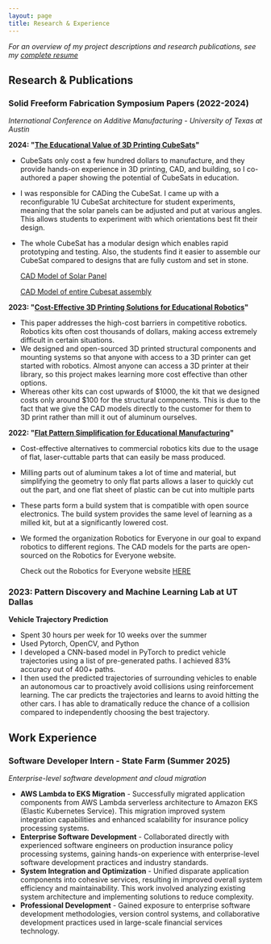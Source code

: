 ```yaml
---
layout: page
title: Research & Experience
---
```


*For an overview of my project descriptions and research publications, see my [complete resume](resume.md)*

## **Research & Publications**

### **Solid Freeform Fabrication Symposium Papers** (2022-2024)
*International Conference on Additive Manufacturing - University of Texas at Austin*

**2024: "[The Educational Value of 3D Printing CubeSats](https://repositories.lib.utexas.edu/server/api/core/bitstreams/36639237-135a-4ed4-b87b-8fcb222080a5/content)"**
- CubeSats only cost a few hundred dollars to manufacture, and they provide hands-on experience in 3D printing, CAD, and building, so I co-authored a paper showing the potential of CubeSats in education. 
- I was responsible for CADing the CubeSat. I came up with a reconfigurable 1U CubeSat architecture for student experiments, meaning that the solar panels can be adjusted and put at various angles. This allows students to experiment with which orientations best fit their design. 
- The whole CubeSat has a modular design which enables rapid prototyping and testing. Also, the students find it easier to assemble our CubeSat compared to designs that are fully custom and set in stone. 
  
  [CAD Model of Solar Panel](https://cad.onshape.com/documents/6fd7bc75d87ea28cbef9f4df/w/37142c372ff06d120f217612/e/2438464d299f69ab05864022?renderMode=0&uiState=68657c0ef832992ba60c7195)

  [CAD Model of entire Cubesat assembly](https://cad.onshape.com/documents/659f951b2f3d6802c7789cdf/w/b8b9c379a43547fd131a2233/e/30e1710706289f5d181ec25f)

**2023: "[Cost-Effective 3D Printing Solutions for Educational Robotics](https://utw10945.utweb.utexas.edu/sites/default/files/2023/169%20Developmentof3DPrintablePartLibraryforEasytoManufactureComponentsforEducationalandComp1.pdf)"**
- This paper addresses the high-cost barriers in competitive robotics. Robotics kits often cost thousands of dollars, making access extremely difficult in certain situations. 
- We designed and open-sourced 3D printed structural components and mounting systems so that anyone with access to a 3D printer can get started with robotics. Almost anyone can access a 3D printer at their library, so this project makes learning more cost effective than other options. 
- Whereas other kits can cost upwards of \$1000, the kit that we designed costs only around \$100 for the structural components. This is due to the fact that we give the CAD models directly to the customer for them to 3D print rather than mill it out of aluminum ourselves. 

**2022: "[Flat Pattern Simplification for Educational Manufacturing](https://repositories.lib.utexas.edu/items/7bde374f-eb36-4a5a-9c22-4140e7618f20)"**
- Cost-effective alternatives to commercial robotics kits due to the usage of flat, laser-cuttable parts that can easily be mass produced. 
- Milling parts out of aluminum takes a lot of time and material, but simplifying the geometry to only flat parts allows a laser to quickly cut out the part, and one flat sheet of plastic can be cut into multiple parts
- These parts form a build system that is compatible with open source electronics. The build system provides the same level of learning as a milled kit, but at a significantly lowered cost. 
- We formed the organization Robotics for Everyone in our goal to expand robotics to different regions. The CAD models for the parts are open-sourced on the Robotics for Everyone website. 

    Check out the Robotics for Everyone website [HERE](https://www.roboticsforeveryone.org/models)


### **2023: Pattern Discovery and Machine Learning Lab at UT Dallas**

**Vehicle Trajectory Prediction**
- Spent 30 hours per week for 10 weeks over the summer
- Used Pytorch, OpenCV, and Python
- I developed a CNN-based model in PyTorch to predict vehicle trajectories using a list of pre-generated paths. I achieved 83% accuracy out of 400+ paths.
- I then used the predicted trajectories of surrounding vehicles to enable an autonomous car to proactively avoid collisions using reinforcement learning. The car predicts the trajectories and learns to avoid hitting the other cars. I has able to dramatically reduce the chance of a collision compared to independently choosing the best trajectory. 

## **Work Experience**

### **Software Developer Intern - State Farm** (Summer 2025)
*Enterprise-level software development and cloud migration*
- **AWS Lambda to EKS Migration** - Successfully migrated  application components from AWS Lambda serverless architecture to Amazon EKS (Elastic Kubernetes Service). This migration improved system integration capabilities and enhanced scalability for insurance policy processing systems.
- **Enterprise Software Development** - Collaborated directly with experienced software engineers on production insurance policy processing systems, gaining hands-on experience with enterprise-level software development practices and industry standards.
- **System Integration and Optimization** - Unified disparate application components into cohesive services, resulting in improved overall system efficiency and maintainability. This work involved analyzing existing system architecture and implementing solutions to reduce complexity.
- **Professional Development** - Gained exposure to enterprise software development methodologies, version control systems, and collaborative development practices used in large-scale financial services technology.
